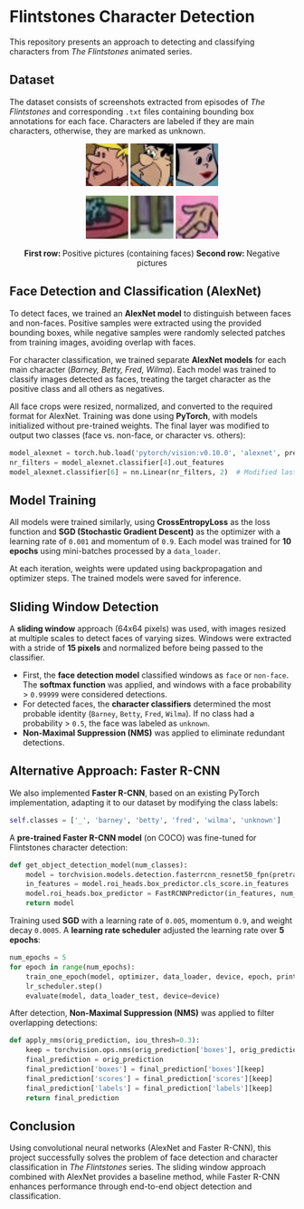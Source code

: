 # Flintstones Character Detection

This repository presents an approach to detecting and classifying characters from *The Flintstones* animated series.

## Dataset

The dataset consists of screenshots extracted from episodes of *The Flintstones* and corresponding `.txt` files containing bounding box annotations for each face. Characters are labeled if they are main characters, otherwise, they are marked as unknown.
<p align="center">
  <img src="./images/positive1.jpg" width="15%" alt="Step 1: HSV mask">
  <img src="./images/positive2.jpg" width="15%" alt="Step 2: Thresholding">
  <img src="./images/positive3.jpg" width="15%" alt="Step 3: Thresholding">
</p>

<p align="center">
  <img src="./images/negative1.jpg" width="15%" alt="Step 1: HSV mask">
  <img src="./images/negative2.jpg" width="15%" alt="Step 2: Thresholding">
  <img src="./images/negative3.jpg" width="15%" alt="Step 3: Thresholding">
</p>
<p align="center">
  <b>First row: </b> Positive pictures (containing faces) <b>Second row: </b> Negative pictures
</p>



## Face Detection and Classification (AlexNet)

To detect faces, we trained an **AlexNet model** to distinguish between faces and non-faces. Positive samples were extracted using the provided bounding boxes, while negative samples were randomly selected patches from training images, avoiding overlap with faces.

For character classification, we trained separate **AlexNet models** for each main character (*Barney, Betty, Fred, Wilma*). Each model was trained to classify images detected as faces, treating the target character as the positive class and all others as negatives.

All face crops were resized, normalized, and converted to the required format for AlexNet. Training was done using **PyTorch**, with models initialized without pre-trained weights. The final layer was modified to output two classes (face vs. non-face, or character vs. others):

```python
model_alexnet = torch.hub.load('pytorch/vision:v0.10.0', 'alexnet', pretrained=False)
nr_filters = model_alexnet.classifier[4].out_features
model_alexnet.classifier[6] = nn.Linear(nr_filters, 2)  # Modified last layer
```

## Model Training

All models were trained similarly, using **CrossEntropyLoss** as the loss function and **SGD (Stochastic Gradient Descent)** as the optimizer with a learning rate of `0.001` and momentum of `0.9`. Each model was trained for **10 epochs** using mini-batches processed by a `data_loader`.

At each iteration, weights were updated using backpropagation and optimizer steps. The trained models were saved for inference.

## Sliding Window Detection

A **sliding window** approach (64x64 pixels) was used, with images resized at multiple scales to detect faces of varying sizes. Windows were extracted with a stride of **15 pixels** and normalized before being passed to the classifier.

- First, the **face detection model** classified windows as `face` or `non-face`. The **softmax function** was applied, and windows with a face probability > `0.99999` were considered detections.
- For detected faces, the **character classifiers** determined the most probable identity (`Barney`, `Betty`, `Fred`, `Wilma`). If no class had a probability > `0.5`, the face was labeled as `unknown`.
- **Non-Maximal Suppression (NMS)** was applied to eliminate redundant detections.

## Alternative Approach: Faster R-CNN

We also implemented **Faster R-CNN**, based on an existing PyTorch implementation, adapting it to our dataset by modifying the class labels:

```python
self.classes = ['_', 'barney', 'betty', 'fred', 'wilma', 'unknown']
```

A **pre-trained Faster R-CNN model** (on COCO) was fine-tuned for Flintstones character detection:

```python
def get_object_detection_model(num_classes):
    model = torchvision.models.detection.fasterrcnn_resnet50_fpn(pretrained=True)
    in_features = model.roi_heads.box_predictor.cls_score.in_features
    model.roi_heads.box_predictor = FastRCNNPredictor(in_features, num_classes)
    return model    
```

Training used **SGD** with a learning rate of `0.005`, momentum `0.9`, and weight decay `0.0005`. A **learning rate scheduler** adjusted the learning rate over **5 epochs**:

```python
num_epochs = 5
for epoch in range(num_epochs):
    train_one_epoch(model, optimizer, data_loader, device, epoch, print_freq=10)
    lr_scheduler.step()
    evaluate(model, data_loader_test, device=device)
```

After detection, **Non-Maximal Suppression (NMS)** was applied to filter overlapping detections:

```python
def apply_nms(orig_prediction, iou_thresh=0.3):
    keep = torchvision.ops.nms(orig_prediction['boxes'], orig_prediction['scores'], iou_thresh)
    final_prediction = orig_prediction
    final_prediction['boxes'] = final_prediction['boxes'][keep]
    final_prediction['scores'] = final_prediction['scores'][keep]
    final_prediction['labels'] = final_prediction['labels'][keep]
    return final_prediction
```

## Conclusion

Using convolutional neural networks (AlexNet and Faster R-CNN), this project successfully solves the problem of face detection and character classification in *The Flintstones* series. The sliding window approach combined with AlexNet provides a baseline method, while Faster R-CNN enhances performance through end-to-end object detection and classification.

